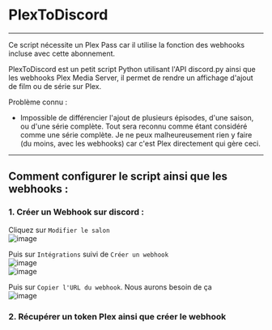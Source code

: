 # PlexToDiscord
---
Ce script nécessite un Plex Pass car il utilise la fonction des webhooks incluse avec cette abonnement.

PlexToDiscord est un petit script Python utilisant l'API discord.py ainsi que les webhooks Plex Media Server, il permet de rendre un affichage d'ajout de film ou de série sur Plex.

Problème connu :
- Impossible de différencier l'ajout de plusieurs épisodes, d'une saison, ou d'une série complète. Tout sera reconnu comme étant considéré comme une série complète. Je ne peux malheureusement rien y faire (du moins, avec les webhooks) car c'est Plex directement qui gère ceci.

---
## Comment configurer le script ainsi que les webhooks :

### 1. Créer un Webhook sur discord :
  
Cliquez sur `Modifier le salon`  
![image](https://user-images.githubusercontent.com/65244389/184926967-6c7ddb5e-6b5a-4a8d-9ff0-531a5707d3c9.png)  
  
Puis sur `Intégrations` suivi de `Créer un webhook`  
![image](https://user-images.githubusercontent.com/65244389/184927035-0b8205d5-7713-4801-9d0e-60d6db15bb5a.png)  
![image](https://user-images.githubusercontent.com/65244389/184927089-584a7b47-f908-430e-8aeb-d2da191d3d1e.png)  
  
Puis sur `Copier l'URL du webhook`. Nous aurons besoin de ça  
![image](https://user-images.githubusercontent.com/65244389/184927120-2a591eb4-f4f4-4d9a-a14d-2af629c678f2.png)  
  
  
### 2. Récupérer un token Plex ainsi que créer le webhook
